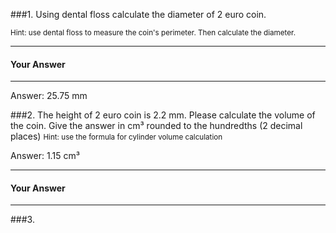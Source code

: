 ###1. Using dental floss calculate the diameter of 2 euro coin.

<small><span class="gray">Hint</span>: use dental floss to measure the coin's perimeter. Then calculate the diameter.</small>




---

#### Your Answer

>

>

>

>

>

>

>

>

---



<div class="answer hidden">
    Answer: 25.75 mm
</div>

###2. The height of 2 euro coin is 2.2 mm. Please calculate the volume of the coin. Give the answer in cm³ rounded to the  hundredths (2 decimal places)
<small><span class="gray">Hint</span>: use the formula for cylinder volume calculation</small>
    

<div class="answer hidden">
    Answer: 1.15 cm³
</div>


---

#### Your Answer

>

>

>

>

>

>

>

>

---

###3. 